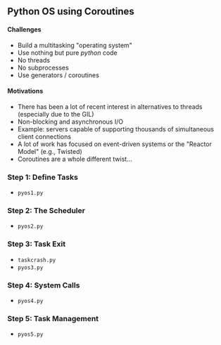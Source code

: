 ## Python OS using Coroutines

#### Challenges

- Build a multitasking "operating system"
- Use nothing but pure *python* code
- No threads
- No subprocesses
- Use generators / coroutines

#### Motivations

- There has been a lot of recent interest in alternatives to threads (especially due to the GIL)
- Non-blocking and asynchronous I/O
- Example: servers capable of supporting thousands of simultaneous client connections
- A lot of work has focused on event-driven systems or the "Reactor Model" (e.g., Twisted)
- Coroutines are a whole different twist...


### Step 1: Define Tasks

- `pyos1.py`

### Step 2: The Scheduler

- `pyos2.py`

### Step 3: Task Exit

- `taskcrash.py`
- `pyos3.py`

### Step 4: System Calls

- `pyos4.py`

### Step 5: Task Management

- `pyos5.py`
